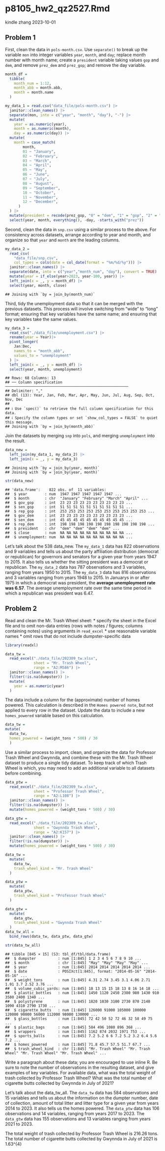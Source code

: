 p8105_hw2_qz2527.Rmd
================
kindle zhang
2023-10-01

## Problem 1

First, clean the data in `pols-month.csv`. Use `separate()` to break up
the variable `mon` into integer variables `year`, `month`, and `day`;
replace month number with month name; create a `president` variable
taking values `gop` and `dem`, and remove `prez_dem` and `prez_gop`; and
remove the day variable.

``` r
month_df = 
  tibble(
    month_num = 1:12,
    month_abb = month.abb,
    month = month.name
  )

my_data_1 = read.csv("data_file/pols-month.csv") |> 
  janitor::clean_names() |> 
  separate(mon, into = c("year", "month", "day"), "-") |> 
  mutate(
    year = as.numeric(year),
    month = as.numeric(month),
    day = as.numeric(day)) |> 
  mutate(
    month = case_match(
        month,
        01 ~ "January",
        02 ~ "February",
        03 ~ "March",
        04 ~ "April",
        05 ~ "May",
        06 ~ "June",
        07 ~ "July",
        08 ~ "August",
        09 ~ "September",
        10 ~ "October",
        11 ~ "November",
        12 ~ "December",
      )
  ) |> 
  mutate(president = recode(prez_gop, "0" = "dem", "1" = "gop", "2" = "gop")) |> 
  select(year, month, everything(), -day, -starts_with("prez"))
```

Second, clean the data in `snp.csv` using a similar process to the
above. For consistency across datasets, arrange according to year and
month, and organize so that `year` and `month` are the leading columns.

``` r
my_data_2 = 
  read_csv(
    "data_file/snp.csv",
    col_types = cols(date = col_date(format = "%m/%d/%y"))) |> 
  janitor::clean_names() |> 
  separate(date, into = c("year","month_num", "day"), convert = TRUE) |> 
  mutate(year = if_else(year>2023, year-100, year)) |> 
  left_join(x = _, y = month_df) |> 
  select(year, month, close)
```

    ## Joining with `by = join_by(month_num)`

Third, tidy the unemployment data so that it can be merged with the
previous datasets. This process will involve switching from “wide” to
“long” format; ensuring that key variables have the same name; and
ensuring that key variables take the same values.

``` r
my_data_3 = 
  read_csv("./data_file/unemployment.csv") |> 
  rename(year = Year)|> 
  pivot_longer(
    Jan:Dec,
    names_to = "month_abb",
    values_to = "unemployment"
  ) |> 
  left_join(x = _, y = month_df) |> 
  select(year, month, unemployment)
```

    ## Rows: 68 Columns: 13
    ## ── Column specification ────────────────────────────────────────────────────────
    ## Delimiter: ","
    ## dbl (13): Year, Jan, Feb, Mar, Apr, May, Jun, Jul, Aug, Sep, Oct, Nov, Dec
    ## 
    ## ℹ Use `spec()` to retrieve the full column specification for this data.
    ## ℹ Specify the column types or set `show_col_types = FALSE` to quiet this message.
    ## Joining with `by = join_by(month_abb)`

Join the datasets by merging `snp` into `pols`, and merging
`unemployment` into the result.

``` r
data_new = 
  left_join(my_data_1, my_data_2) |> 
  left_join(x = _, y = my_data_3)
```

    ## Joining with `by = join_by(year, month)`
    ## Joining with `by = join_by(year, month)`

``` r
str(data_new)
```

    ## 'data.frame':    822 obs. of  11 variables:
    ##  $ year        : num  1947 1947 1947 1947 1947 ...
    ##  $ month       : chr  "January" "February" "March" "April" ...
    ##  $ gov_gop     : int  23 23 23 23 23 23 23 23 23 23 ...
    ##  $ sen_gop     : int  51 51 51 51 51 51 51 51 51 51 ...
    ##  $ rep_gop     : int  253 253 253 253 253 253 253 253 253 253 ...
    ##  $ gov_dem     : int  23 23 23 23 23 23 23 23 23 23 ...
    ##  $ sen_dem     : int  45 45 45 45 45 45 45 45 45 45 ...
    ##  $ rep_dem     : int  198 198 198 198 198 198 198 198 198 198 ...
    ##  $ president   : chr  "dem" "dem" "dem" "dem" ...
    ##  $ close       : num  NA NA NA NA NA NA NA NA NA NA ...
    ##  $ unemployment: num  NA NA NA NA NA NA NA NA NA NA ...

Let’s talk about the 538 data_new. The `my_data_1` data has 822
observations and 9 variables and tells us about the party affiliation
distribution (democrat or republican) for governors and senators for a
given year from years 1947 to 2015. It also tells us whether the sitting
president was a democrat or republican. The `my_data_2` data has 787
observations and 3 variables, ranging from years 1950 to 2015. The
`my_data_3` data has 816 observations and 3 variables ranging from years
1948 to 2015. In Januarys in or after 1975 in which a democrat was
president, the **average unemployment rate was 6.57**. The average
unemployment rate over the same time period in which a republican was
president was 6.47.

## Problem 2

Read and clean the Mr. Trash Wheel sheet: \* specify the sheet in the
Excel file and to omit non-data entries (rows with notes / figures;
columns containing notes) using arguments in `read_excel` \* use
reasonable variable names \* omit rows that do not include
dumpster-specific data

``` r
library(readxl)
```

``` r
data_tw = 
  read_excel("./data_file/202309_tw.xlsx", 
             sheet = "Mr. Trash Wheel",
             range = "A2:M586") |> 
  janitor::clean_names() |> 
  filter(!is.na(dumpster)) |> 
  mutate(
    year = as.numeric(year)
  )
```

The data include a column for the (approximate) number of homes powered.
This calculation is described in the `Homes powered note`, but not
applied to every row in the dataset. Update the data to include a new
`homes_powered` variable based on this calculation.

``` r
data_tw = 
mutate(
  data_tw,
  homes_powered = (weight_tons * 500) / 30
  )
```

Use a similar process to import, clean, and organize the data for
Professor Trash Wheel and Gwynnda, and combine these with the Mr. Trash
Wheel dataset to produce a single tidy dataset. To keep track of which
Trash Wheel is which, you may need to add an additional variable to all
datasets before combining.

``` r
data_ptw = 
  read_excel("./data_file/202309_tw.xlsx", 
             sheet = "Professor Trash Wheel",
             range = "A2:L108") |> 
  janitor::clean_names() |> 
  filter(!is.na(dumpster)) |> 
  mutate(homes_powered = (weight_tons * 500) / 30)

data_gtw = 
  read_excel("./data_file/202309_tw.xlsx", 
             sheet = "Gwynnda Trash Wheel",
             range = "A2:K157") |> 
  janitor::clean_names() |> 
  filter(!is.na(dumpster)) |> 
  mutate(homes_powered = (weight_tons * 500) / 30)
```

``` r
data_tw = 
  mutate(
    data_tw,
    trash_wheel_kind = "Mr. Trash Wheel"
  )

data_ptw = 
  mutate(
    data_ptw,
    trash_wheel_kind = "Professor Trash Wheel"
  )

data_gtw = 
  mutate(
    data_gtw,
    trash_wheel_kind = "Gwynnda Trash Wheel"
  )
data_tw_all = 
  bind_rows(data_tw, data_ptw, data_gtw)

str(data_tw_all)
```

    ## tibble [845 × 15] (S3: tbl_df/tbl/data.frame)
    ##  $ dumpster          : num [1:845] 1 2 3 4 5 6 7 8 9 10 ...
    ##  $ month             : chr [1:845] "May" "May" "May" "May" ...
    ##  $ year              : num [1:845] 2014 2014 2014 2014 2014 ...
    ##  $ date              : POSIXct[1:845], format: "2014-05-16" "2014-05-16" ...
    ##  $ weight_tons       : num [1:845] 4.31 2.74 3.45 3.1 4.06 2.71 1.91 3.7 2.52 3.76 ...
    ##  $ volume_cubic_yards: num [1:845] 18 13 15 15 18 13 8 16 14 18 ...
    ##  $ plastic_bottles   : num [1:845] 1450 1120 2450 2380 980 1430 910 3580 2400 1340 ...
    ##  $ polystyrene       : num [1:845] 1820 1030 3100 2730 870 2140 1090 4310 2790 1730 ...
    ##  $ cigarette_butts   : num [1:845] 126000 91000 105000 100000 120000 90000 56000 112000 98000 130000 ...
    ##  $ glass_bottles     : num [1:845] 72 42 50 52 72 46 32 58 49 75 ...
    ##  $ plastic_bags      : num [1:845] 584 496 1080 896 368 ...
    ##  $ wrappers          : num [1:845] 1162 874 2032 1971 753 ...
    ##  $ sports_balls      : num [1:845] 7.2 5.2 6 6 7.2 5.2 3.2 6.4 5.6 7.2 ...
    ##  $ homes_powered     : num [1:845] 71.8 45.7 57.5 51.7 67.7 ...
    ##  $ trash_wheel_kind  : chr [1:845] "Mr. Trash Wheel" "Mr. Trash Wheel" "Mr. Trash Wheel" "Mr. Trash Wheel" ...

Write a paragraph about these data; you are encouraged to use inline R.
Be sure to note the number of observations in the resulting dataset, and
give examples of key variables. For available data, what was the total
weight of trash collected by Professor Trash Wheel? What was the total
number of cigarette butts collected by Gwynnda in July of 2021?

Let’s talk about the data_tw_all. The `data_tw` data has 584
observations and 15 variables and tells us about the information on the
dumpter number, date of collection, amount of total litter and litter
type for a given year from years 2014 to 2023. It also tells us the
homes powered. The `data_ptw` data has 106 observations and 14
variables, ranging from years 2017 to 2023. The `data_gtw` data has 155
observations and 13 variables ranging from years 2021 to 2023.

The total weight of trash collected by Professor Trash Wheel is 216.26
tons. The total number of cigarette butts collected by Gwynnda in July
of 2021 is 1.63^{4}
